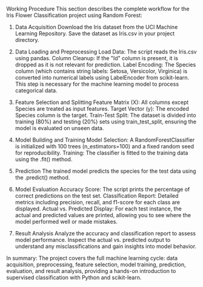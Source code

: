 Working Procedure
This section describes the complete workflow for the Iris Flower Classification project using Random Forest:

1. Data Acquisition
Download the Iris dataset from the UCI Machine Learning Repository.
Save the dataset as Iris.csv in your project directory.

2. Data Loading and Preprocessing
Load Data: The script reads the Iris.csv using pandas.
Column Cleanup: If the "Id" column is present, it is dropped as it is not relevant for prediction.
Label Encoding: The Species column (which contains string labels: Setosa, Versicolor, Virginica) is converted into numerical labels using LabelEncoder from scikit-learn. This step is necessary for the machine learning model to process categorical data.

3. Feature Selection and Splitting
Feature Matrix (X): All columns except Species are treated as input features.
Target Vector (y): The encoded Species column is the target.
Train-Test Split: The dataset is divided into training (80%) and testing (20%) sets using train_test_split, ensuring the model is evaluated on unseen data.

4. Model Building and Training
Model Selection: A RandomForestClassifier is initialized with 100 trees (n_estimators=100) and a fixed random seed for reproducibility.
Training: The classifier is fitted to the training data using the .fit() method.

5. Prediction
The trained model predicts the species for the test data using the .predict() method.

6. Model Evaluation
Accuracy Score: The script prints the percentage of correct predictions on the test set.
Classification Report: Detailed metrics including precision, recall, and f1-score for each class are displayed.
Actual vs. Predicted Display: For each test instance, the actual and predicted values are printed, allowing you to see where the model performed well or made mistakes.

7. Result Analysis
Analyze the accuracy and classification report to assess model performance.
Inspect the actual vs. predicted output to understand any misclassifications and gain insights into model behavior.

In summary:
The project covers the full machine learning cycle: data acquisition, preprocessing, feature selection, model training, prediction, evaluation, and result analysis, providing a hands-on introduction to supervised classification with Python and scikit-learn.
